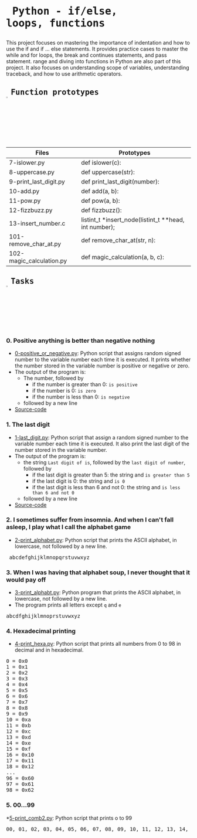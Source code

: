 # <pre> Python - if/else, loops, functions </pre>
This project focuses on mastering the importance of indentation and how to use the if and if ... else statements. It provides practice cases to master the while and for loops, the break and continues statements, and pass statement. range and diving into functions in Python are also part of this project. It also focuses on understanding scope of variables, understanding traceback, and how to use arithmetic operators.


## <pre> Function prototypes    <img src="https://user-images.githubusercontent.com/107026397/209424557-72ec9e7b-8f5a-4c69-9136-2629ca6d2ab0.svg" width = 3% height= 3%> </pre>
| Files  | Prototypes |
| ------------- | ------------- |
|7-islower.py  | def islower(c):|
|8-uppercase.py| def uppercase(str):|
|9-print_last_digit.py | def print_last_digit(number):|
|10-add.py  | def add(a, b):  |
| 11-pow.py | def pow(a, b):  |
| 12-fizzbuzz.py | def fizzbuzz():  |
| 13-insert_number.c | listint_t *insert_node(listint_t **head, int number);  |
| 101-remove_char_at.py  | def remove_char_at(str, n): |
| 102-magic_calculation.py | def magic_calculation(a, b, c): |

## <pre> Tasks   <img src="https://user-images.githubusercontent.com/107026397/209425131-1d190ca6-b53b-49a9-b00a-6d697c9e4473.svg" height=3% width=3%></pre>
### 0. Positive anything is better than negative nothing
* [0-positive_or_negative.py]( https://github.com/Bezawork-pr/alx-higher_level_programming/blob/master/0x01-python-if_else_loops_functions/0-positive_or_negative.py): Python script that assigns random signed number to the variable number each time it is executed. It prints whether the number stored in the variable number is positive or negative or zero.
* The output of the program is:
    * The number, followed by
        * if the number is greater than 0: `is positive`
        * if the number is 0: `is zero`
        * if the number is less than 0: `is negative`
    * followed by a new line
* [Source-code](https://github.com/holbertonschool/0x01.py/blob/master/0-positive_or_negative_py)
### 1. The last digit
* [1-last_digit.py](https://github.com/Bezawork-pr/alx-higher_level_programming/blob/master/0x01-python-if_else_loops_functions/1-last_digit.py): Python script that assign a random signed number to the variable number each time it is executed. It also  print the last digit of the number stored in the variable number.
* The output of the program is:
   * the string `Last digit of is`, followed by the `last digit of number`, followed by
      * if the last digit is greater than 5: the string and `is greater than 5`
      * if the last digit is 0: the string and `is 0`
      * if the last digit is less than 6 and not 0: the string and `is less than 6 and not 0`
   * followed by a new line
* [Source-code](https://github.com/holbertonschool/0x01.py/blob/master/1-last_digit_py)
### 2. I sometimes suffer from insomnia. And when I can't fall asleep, I play what I call the alphabet game
* [2-print_alphabet.py](https://github.com/Bezawork-pr/alx-higher_level_programming/blob/master/0x01-python-if_else_loops_functions/2-print_alphabet.py): Python script  that prints the ASCII alphabet, in lowercase, not followed by a new line.
 <pre  text-align= center> abcdefghijklmnopqrstuvwxyz</pre>
### 3. When I was having that alphabet soup, I never thought that it would pay off
* [3-print_alphabt.py](https://github.com/Bezawork-pr/alx-higher_level_programming/blob/master/0x01-python-if_else_loops_functions/3-print_alphabt.py): Python program that prints  the ASCII alphabet, in lowercase, not followed by a new line. 
* The program prints all letters except `q` and `e`
<pre>abcdfghijklmnoprstuvwxyz</pre>
### 4. Hexadecimal printing
* [4-print_hexa.py](https://github.com/Bezawork-pr/alx-higher_level_programming/blob/master/0x01-python-if_else_loops_functions/4-print_hexa.py): Python script that prints all numbers from 0 to 98 in decimal and in hexadecimal.
<pre>0 = 0x0
1 = 0x1
2 = 0x2
3 = 0x3
4 = 0x4
5 = 0x5
6 = 0x6
7 = 0x7
8 = 0x8
9 = 0x9
10 = 0xa
11 = 0xb
12 = 0xc
13 = 0xd
14 = 0xe
15 = 0xf
16 = 0x10
17 = 0x11
18 = 0x12
...
96 = 0x60
97 = 0x61
98 = 0x62</pre>
### 5. 00...99
*[5-print_comb2.py](https://github.com/Bezawork-pr/alx-higher_level_programming/blob/master/0x01-python-if_else_loops_functions/5-print_comb2.py): Python script that prints o to 99
<pre>00, 01, 02, 03, 04, 05, 06, 07, 08, 09, 10, 11, 12, 13, 14, 15, 16, 17, 18, 19, 20, 21, 22, 23, 24, 25, 26, 27, 28, 29, 30, 31, 32, 33, 34, 35, 36, 37, 38, 39, 40, 41, 42, 43, 44, 45, 46, 47, 48, 49, 50, 51, 52, 53, 54, 55, 56, 57, 58, 59, 60, 61, 62, 63, 64, 65, 66, 67, 68, 69, 70, 71, 72, 73, 74, 75, 76, 77, 78, 79, 80, 81, 82, 83, 84, 85, 86, 87, 88, 89, 90, 91, 92, 93, 94, 95, 96, 97, 98, 99</pre>
